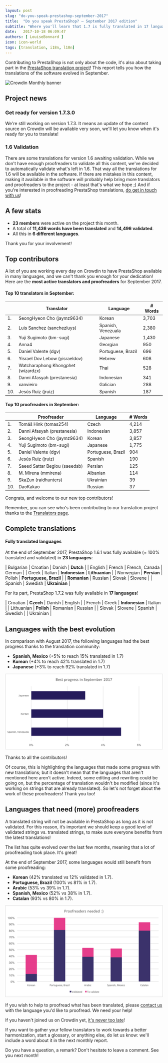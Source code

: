 ```yaml
---
layout: post
slug: "do-you-speak-prestashop-september-2017"
title:  "Do you speak PrestaShop? – September 2017 edition"
subtitle: "Where you'll learn that 1.7 is fully translated in 17 languages"
date:   2017-10-18 06:09:47
authors: [ LouiseBonnard ]
icon: icon-world
tags: [translation, i18n, l10n]
---
```


Contributing to PrestaShop is not only about the code, it's also about taking part in the [PrestaShop translation project](https://crowdin.com/project/prestashop-official)! This report tells you how the translations of the software evolved in September.

![Crowdin Monthly banner](/assets/images/2017/04/DYSpeakPS.jpg)

## Project news


### Get ready for version 1.7.3.0

We're still working on version 1.7.3. It means an update of the content source on Crowdin will be available very soon, we'll let you know when it's ready for you to translate!

### 1.6 Validation

There are some translations for version 1.6 awaiting validation. While we don't have enough proofreaders to validate all this content, we've decided to automatically validate what's left in 1.6. That way all the translations for 1.6 will be available in the software.
If there are mistakes in this content, making it available in the software will probably help bring more translators and proofreaders to the project - at least that's what we hope ;)
And if you're interested in proofreading PrestaShop translations, <a href="mailto:translation@prestashop.com?subject=Proofreading%20PrestaShop%20Translations">do get in touch with us</a>!


## A few stats

* **23 members** were active on the project this month.
* A total of **11,436 words have been translated** and **14,496 validated**.
* All this in **6 different languages**.

Thank you for your involvement!


## Top contributors

A lot of you are working every day on Crowdin to have PrestaShop available in many languages, and we can't thank you enough for your dedication! Here are the **most active translators and proofreaders** for September 2017.

#### Top 10 translators in September:

| |Translator | Language | # Words
|-|---------- | -------- | ----------------
 1. | SeongHyeon Cho (jaymz9634) | Korean | 3,703
 2. | Luis Sanchez (sanchezluys) | Spanish, Venezuala | 2,380
 3. | Yuji Sugimoto (bm-sugi) | Japanese | 1,430
 4. | Anna4 | Georgian | 950
 5. | Daniel Valente (dgv) | Portuguese, Brazil | 696
 6. | Yisrael Dov Lebow (yisraeldov) | Hebrew | 608
 7. | Watcharaphong Khongphet (wizardzx) | Thai | 528
 8. | Danni Afasyah (prestanesia) | Indonesian | 341
 9. | xanvieiro | Galician | 288
10. | Jesús Ruiz (jruiz) | Spanish | 187


#### Top 10 proofreaders in September:

| | Proofreader | Language | # Words
|-| ---------- | -------- | ----------------
 1. | Tomáš Hink (tomas254) | Czech | 4,214
 2. | Danni Afasyah (prestanesia) | Indonesian | 3,857
 3. | SeongHyeon Cho (jaymz9634) | Korean | 3,857
 4. | Yuji Sugimoto (bm-sugi) | Japanese | 1,775
 5. | Daniel Valente (dgv) | Portuguese, Brazil | 904
 6. | Jesús Ruiz (jruiz) | Spanish | 190
 7. | Saeed Sattar Beglou (saeedsb) | Persian | 125
 8. | M. Mirena (mmirena) | Albanian | 114
 9. | SkaZun (raidhunters) | Ukrainian | 39
10. | DaoKakao | Russian | 37

Congrats, and welcome to our new top contributors!

Remember, you can see who's been contributing to our translation project thanks to the [Translators page](http://translators.prestashop.com/).


## Complete translations

#### Fully translated languages

At the end of September 2017, PrestaShop 1.6.1 was fully available (= 100% translated and validated) in **23 languages**:

| Bulgarian | Croatian | Danish | **Dutch** |
| English | French | French, Canada | German |
| Greek | Italian | **Indonesian** | **Lithuanian** |
| Norwegian | **Persian** | Polish | **Portuguese, Brazil** |
| **Romanian** | Russian | Slovak | Slovene | 
| Spanish | Swedish | **Ukrainian** |

For its part, PrestaShop 1.7.2 was fully available in **17 languages**!

| Croatian | **Czech** | Danish | English |
| French | Greek | **Indonesian** | Italian |
| Lithuanian | **Polish** | Romanian | Russian |
| Slovak | Slovene | Spanish | Swedish |
| Ukrainian |


## Languages with the best evolution

In comparison with August 2017, the following languages had the best progress thanks to the translation community:

* **Spanish, Mexico** (+5% to reach 15% translated in 1.7)
* **Korean** (+4% to reach 42% translated in 1.7)
* **Japanese** (+3% to reach 92% translated in 1.7)

![Best translation progress for September 2017](/assets/images/2017/10/Build_Crowdin_progress_September17.png)

Thanks to all the contributors!

Of course, this is highlighting the languages that made some progress with new translations; but it doesn't mean that the languages that aren't mentioned here aren't active. Indeed, some editing and rewriting could be going on, but the percentage of translation wouldn't be modified (since it's working on strings that are already translated). So let's not forget about the work of these proofreaders! Thank you too!

## Languages that need (more) proofreaders

A translated string will not be available in PrestaShop as long as it is not validated. For this reason, it’s important we should keep a good level of validated strings vs. translated strings, to make sure everyone benefits from the latest translations!

The list has quite evolved over the last few months, meaning that a lot of proofreading took place. It's great!

At the end of September 2017, some languages would still benefit from some proofreading:

* **Korean** (42% translated vs 12% validated in 1.7).
* **Portuguese, Brazil** (100% vs 81% in 1.7).
* **Arabic** (53% vs 39% in 1.7).
* **Spanish, Mexico** (52% vs 38% in 1.7).
* **Catalan** (93% vs 80% in 1.7).

![Languages that need proofreading](/assets/images/2017/10/Build_Crowdin_proofreading_September17.png)

If you wish to help to proofread what has been translated, please <a href="mailto:translation@prestashop.com?subject=Proofreading20PrestaShop20Translations">contact us</a> with the language you'd like to proofread. We need your help!

If you haven't joined us on Crowdin yet, [it's never too late](https://crowdin.com/project/prestashop-official)!

If you want to gather your fellow translators to work towards a better harmonization, start a glossary, or anything else, do let us know: we'll include a word about it in the next monthly report.

Do you have a question, a remark? Don't hesitate to leave a comment. See you next month!
